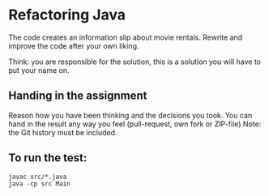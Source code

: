 # Refactoring Java

The code creates an information slip about movie rentals.
Rewrite and improve the code after your own liking.

Think: you are responsible for the solution, this is a solution you will have to put your name on.


## Handing in the assignment

Reason how you have been thinking and the decisions you took. 
You can hand in the result any way you feel (pull-request, own fork or ZIP-file)
Note: the Git history must be included.


## To run the test:

```
javac src/*.java
java -cp src Main
```
